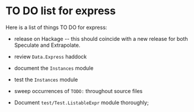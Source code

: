 TO DO list for express
======================

Here is a list of things TO DO for express:

* release on Hackage -- this should coincide with a new release for both
  Speculate and Extrapolate.


* review `Data.Express` haddock

* document the `Instances` module

* test the `Instances` module

* sweep occurrences of `TODO:` throughout source files

* Document `test/Test.ListableExpr` module thoroughly;


